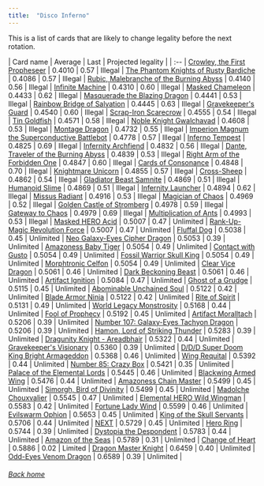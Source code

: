 ```yaml
---
title:  "Disco Inferno"
---
```


This is a list of cards that are likely to change legality before the next rotation.

| Card name | Average | Last | Projected legality |
| :-- |
[Crowley, the First Propheseer](https://db.ygoprodeck.com/card/?search=Crowley,%20the%20First%20Propheseer) | 0.4010 | 0.57 | Illegal |
[The Phantom Knights of Rusty Bardiche](https://db.ygoprodeck.com/card/?search=The%20Phantom%20Knights%20of%20Rusty%20Bardiche) | 0.4086 | 0.57 | Illegal |
[Rubic, Malebranche of the Burning Abyss](https://db.ygoprodeck.com/card/?search=Rubic,%20Malebranche%20of%20the%20Burning%20Abyss) | 0.4140 | 0.56 | Illegal |
[Infinite Machine](https://db.ygoprodeck.com/card/?search=Infinite%20Machine) | 0.4310 | 0.60 | Illegal |
[Masked Chameleon](https://db.ygoprodeck.com/card/?search=Masked%20Chameleon) | 0.4433 | 0.62 | Illegal |
[Masquerade the Blazing Dragon](https://db.ygoprodeck.com/card/?search=Masquerade%20the%20Blazing%20Dragon) | 0.4441 | 0.53 | Illegal |
[Rainbow Bridge of Salvation](https://db.ygoprodeck.com/card/?search=Rainbow%20Bridge%20of%20Salvation) | 0.4445 | 0.63 | Illegal |
[Gravekeeper's Guard](https://db.ygoprodeck.com/card/?search=Gravekeeper's%20Guard) | 0.4540 | 0.60 | Illegal |
[Scrap-Iron Scarecrow](https://db.ygoprodeck.com/card/?search=Scrap-Iron%20Scarecrow) | 0.4555 | 0.54 | Illegal |
[Tin Goldfish](https://db.ygoprodeck.com/card/?search=Tin%20Goldfish) | 0.4571 | 0.58 | Illegal |
[Noble Knight Gwalchavad](https://db.ygoprodeck.com/card/?search=Noble%20Knight%20Gwalchavad) | 0.4608 | 0.53 | Illegal |
[Montage Dragon](https://db.ygoprodeck.com/card/?search=Montage%20Dragon) | 0.4732 | 0.55 | Illegal |
[Imperion Magnum the Superconductive Battlebot](https://db.ygoprodeck.com/card/?search=Imperion%20Magnum%20the%20Superconductive%20Battlebot) | 0.4778 | 0.57 | Illegal |
[Inferno Tempest](https://db.ygoprodeck.com/card/?search=Inferno%20Tempest) | 0.4825 | 0.69 | Illegal |
[Infernity Archfiend](https://db.ygoprodeck.com/card/?search=Infernity%20Archfiend) | 0.4832 | 0.56 | Illegal |
[Dante, Traveler of the Burning Abyss](https://db.ygoprodeck.com/card/?search=Dante,%20Traveler%20of%20the%20Burning%20Abyss) | 0.4839 | 0.53 | Illegal |
[Right Arm of the Forbidden One](https://db.ygoprodeck.com/card/?search=Right%20Arm%20of%20the%20Forbidden%20One) | 0.4847 | 0.60 | Illegal |
[Cards of Consonance](https://db.ygoprodeck.com/card/?search=Cards%20of%20Consonance) | 0.4848 | 0.70 | Illegal |
[Knightmare Unicorn](https://db.ygoprodeck.com/card/?search=Knightmare%20Unicorn) | 0.4855 | 0.57 | Illegal |
[Cross-Sheep](https://db.ygoprodeck.com/card/?search=Cross-Sheep) | 0.4862 | 0.54 | Illegal |
[Gladiator Beast Samnite](https://db.ygoprodeck.com/card/?search=Gladiator%20Beast%20Samnite) | 0.4869 | 0.51 | Illegal |
[Humanoid Slime](https://db.ygoprodeck.com/card/?search=Humanoid%20Slime) | 0.4869 | 0.51 | Illegal |
[Infernity Launcher](https://db.ygoprodeck.com/card/?search=Infernity%20Launcher) | 0.4894 | 0.62 | Illegal |
[Missus Radiant](https://db.ygoprodeck.com/card/?search=Missus%20Radiant) | 0.4916 | 0.53 | Illegal |
[Magician of Chaos](https://db.ygoprodeck.com/card/?search=Magician%20of%20Chaos) | 0.4969 | 0.52 | Illegal |
[Golden Castle of Stromberg](https://db.ygoprodeck.com/card/?search=Golden%20Castle%20of%20Stromberg) | 0.4978 | 0.59 | Illegal |
[Gateway to Chaos](https://db.ygoprodeck.com/card/?search=Gateway%20to%20Chaos) | 0.4979 | 0.69 | Illegal |
[Multiplication of Ants](https://db.ygoprodeck.com/card/?search=Multiplication%20of%20Ants) | 0.4993 | 0.53 | Illegal |
[Masked HERO Acid](https://db.ygoprodeck.com/card/?search=Masked%20HERO%20Acid) | 0.5007 | 0.47 | Unlimited |
[Rank-Up-Magic Revolution Force](https://db.ygoprodeck.com/card/?search=Rank-Up-Magic%20Revolution%20Force) | 0.5007 | 0.47 | Unlimited |
[Fluffal Dog](https://db.ygoprodeck.com/card/?search=Fluffal%20Dog) | 0.5038 | 0.45 | Unlimited |
[Neo Galaxy-Eyes Cipher Dragon](https://db.ygoprodeck.com/card/?search=Neo%20Galaxy-Eyes%20Cipher%20Dragon) | 0.5053 | 0.39 | Unlimited |
[Amazoness Baby Tiger](https://db.ygoprodeck.com/card/?search=Amazoness%20Baby%20Tiger) | 0.5054 | 0.49 | Unlimited |
[Contact with Gusto](https://db.ygoprodeck.com/card/?search=Contact%20with%20Gusto) | 0.5054 | 0.49 | Unlimited |
[Fossil Warrior Skull King](https://db.ygoprodeck.com/card/?search=Fossil%20Warrior%20Skull%20King) | 0.5054 | 0.49 | Unlimited |
[Morphtronic Celfon](https://db.ygoprodeck.com/card/?search=Morphtronic%20Celfon) | 0.5054 | 0.49 | Unlimited |
[Clear Vice Dragon](https://db.ygoprodeck.com/card/?search=Clear%20Vice%20Dragon) | 0.5061 | 0.46 | Unlimited |
[Dark Beckoning Beast](https://db.ygoprodeck.com/card/?search=Dark%20Beckoning%20Beast) | 0.5061 | 0.46 | Unlimited |
[Artifact Ignition](https://db.ygoprodeck.com/card/?search=Artifact%20Ignition) | 0.5084 | 0.47 | Unlimited |
[Ghost of a Grudge](https://db.ygoprodeck.com/card/?search=Ghost%20of%20a%20Grudge) | 0.5115 | 0.45 | Unlimited |
[Abominable Unchained Soul](https://db.ygoprodeck.com/card/?search=Abominable%20Unchained%20Soul) | 0.5122 | 0.42 | Unlimited |
[Blade Armor Ninja](https://db.ygoprodeck.com/card/?search=Blade%20Armor%20Ninja) | 0.5122 | 0.42 | Unlimited |
[Rite of Spirit](https://db.ygoprodeck.com/card/?search=Rite%20of%20Spirit) | 0.5131 | 0.49 | Unlimited |
[World Legacy Monstrosity](https://db.ygoprodeck.com/card/?search=World%20Legacy%20Monstrosity) | 0.5168 | 0.44 | Unlimited |
[Fool of Prophecy](https://db.ygoprodeck.com/card/?search=Fool%20of%20Prophecy) | 0.5192 | 0.45 | Unlimited |
[Artifact Moralltach](https://db.ygoprodeck.com/card/?search=Artifact%20Moralltach) | 0.5206 | 0.39 | Unlimited |
[Number 107: Galaxy-Eyes Tachyon Dragon](https://db.ygoprodeck.com/card/?search=Number%20107:%20Galaxy-Eyes%20Tachyon%20Dragon) | 0.5206 | 0.39 | Unlimited |
[Hamon, Lord of Striking Thunder](https://db.ygoprodeck.com/card/?search=Hamon,%20Lord%20of%20Striking%20Thunder) | 0.5283 | 0.39 | Unlimited |
[Dragunity Knight - Areadbhair](https://db.ygoprodeck.com/card/?search=Dragunity%20Knight%20-%20Areadbhair) | 0.5322 | 0.44 | Unlimited |
[Gravekeeper's Visionary](https://db.ygoprodeck.com/card/?search=Gravekeeper's%20Visionary) | 0.5360 | 0.39 | Unlimited |
[D/D/D Super Doom King Bright Armageddon](https://db.ygoprodeck.com/card/?search=D/D/D%20Super%20Doom%20King%20Bright%20Armageddon) | 0.5368 | 0.46 | Unlimited |
[Wing Requital](https://db.ygoprodeck.com/card/?search=Wing%20Requital) | 0.5392 | 0.44 | Unlimited |
[Number 85: Crazy Box](https://db.ygoprodeck.com/card/?search=Number%2085:%20Crazy%20Box) | 0.5421 | 0.35 | Unlimited |
[Palace of the Elemental Lords](https://db.ygoprodeck.com/card/?search=Palace%20of%20the%20Elemental%20Lords) | 0.5445 | 0.46 | Unlimited |
[Blackwing Armed Wing](https://db.ygoprodeck.com/card/?search=Blackwing%20Armed%20Wing) | 0.5476 | 0.44 | Unlimited |
[Amazoness Chain Master](https://db.ygoprodeck.com/card/?search=Amazoness%20Chain%20Master) | 0.5499 | 0.45 | Unlimited |
[Simorgh, Bird of Divinity](https://db.ygoprodeck.com/card/?search=Simorgh,%20Bird%20of%20Divinity) | 0.5499 | 0.45 | Unlimited |
[Madolche Chouxvalier](https://db.ygoprodeck.com/card/?search=Madolche%20Chouxvalier) | 0.5545 | 0.47 | Unlimited |
[Elemental HERO Wild Wingman](https://db.ygoprodeck.com/card/?search=Elemental%20HERO%20Wild%20Wingman) | 0.5583 | 0.42 | Unlimited |
[Fortune Lady Wind](https://db.ygoprodeck.com/card/?search=Fortune%20Lady%20Wind) | 0.5599 | 0.46 | Unlimited |
[Evilswarm Ophion](https://db.ygoprodeck.com/card/?search=Evilswarm%20Ophion) | 0.5653 | 0.45 | Unlimited |
[King of the Skull Servants](https://db.ygoprodeck.com/card/?search=King%20of%20the%20Skull%20Servants) | 0.5706 | 0.44 | Unlimited |
[NEXT](https://db.ygoprodeck.com/card/?search=NEXT) | 0.5729 | 0.45 | Unlimited |
[Hero Ring](https://db.ygoprodeck.com/card/?search=Hero%20Ring) | 0.5744 | 0.39 | Unlimited |
[Dystopia the Despondent](https://db.ygoprodeck.com/card/?search=Dystopia%20the%20Despondent) | 0.5783 | 0.44 | Unlimited |
[Amazon of the Seas](https://db.ygoprodeck.com/card/?search=Amazon%20of%20the%20Seas) | 0.5789 | 0.31 | Unlimited |
[Change of Heart](https://db.ygoprodeck.com/card/?search=Change%20of%20Heart) | 0.5886 | 0.02 | Limited |
[Dragon Master Knight](https://db.ygoprodeck.com/card/?search=Dragon%20Master%20Knight) | 0.6459 | 0.40 | Unlimited |
[Odd-Eyes Venom Dragon](https://db.ygoprodeck.com/card/?search=Odd-Eyes%20Venom%20Dragon) | 0.6589 | 0.39 | Unlimited |

###### [Back home](index)